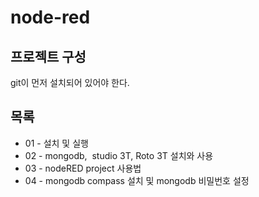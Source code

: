 # node-red

## 프로젝트 구성
git이 먼저 설치되어 있어야 한다.

## 목록
- 01 - 설치 및 실행
- 02 - mongodb,  studio 3T, Roto 3T 설치와 사용
- 03 - nodeRED project 사용법
- 04 - mongodb compass 설치 및 mongodb 비밀번호 설정